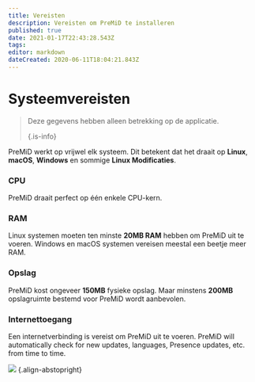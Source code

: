 ```yaml
---
title: Vereisten
description: Vereisten om PreMiD te installeren
published: true
date: 2021-01-17T22:43:28.543Z
tags:
editor: markdown
dateCreated: 2020-06-11T18:04:21.843Z
---
```


# Systeemvereisten

> Deze gegevens hebben alleen betrekking op de applicatie. 
> 
> {.is-info}

PreMiD werkt op vrijwel elk systeem. Dit betekent dat het draait op **Linux**, **macOS**, **Windows** en sommige **Linux Modificaties**.

### CPU
PreMiD draait perfect op één enkele CPU-kern.

### RAM
Linux systemen moeten ten minste **20MB RAM** hebben om PreMiD uit te voeren. Windows en macOS systemen vereisen meestal een beetje meer RAM.

### Opslag
PreMiD kost ongeveer **150MB** fysieke opslag. Maar minstens **200MB** opslagruimte bestemd voor PreMiD wordt aanbevolen.

### Internettoegang
Een internetverbinding is vereist om PreMiD uit te voeren. PreMiD will automatically check for new updates, languages, Presence updates, etc. from time to time.

![](https://a.icons8.com/ViUXyjOj/f4tFww/svg.svg) {.align-abstopright}